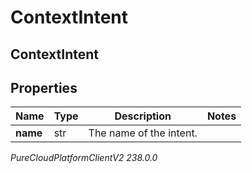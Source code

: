# ContextIntent

## ContextIntent

## Properties

|Name | Type | Description | Notes|
|------------ | ------------- | ------------- | -------------|
| **name** | str | The name of the intent. | |



_PureCloudPlatformClientV2 238.0.0_
